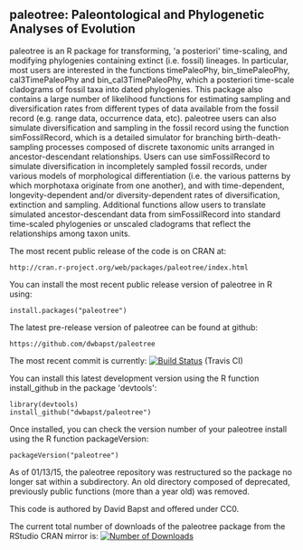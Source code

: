 ## paleotree: Paleontological and Phylogenetic Analyses of Evolution

paleotree is an R package for transforming, 'a posteriori' time-scaling, and modifying phylogenies containing extinct (i.e. fossil) lineages. In particular, most users are interested in the functions timePaleoPhy, bin_timePaleoPhy, cal3TimePaleoPhy and bin_cal3TimePaleoPhy, which a posteriori time-scale cladograms of fossil taxa into dated phylogenies. This package also contains a large number of likelihood functions for estimating sampling and diversification rates from different types of data available from the fossil record (e.g. range data, occurrence data, etc). paleotree users can also simulate diversification and sampling in the fossil record using the function simFossilRecord, which is a detailed simulator for branching birth-death-sampling processes composed of discrete taxonomic units arranged in ancestor-descendant relationships. Users can use simFossilRecord to simulate diversification in incompletely sampled fossil records, under various models of morphological differentiation (i.e. the various patterns by which morphotaxa originate from one another), and with time-dependent, longevity-dependent and/or diversity-dependent rates of diversification, extinction and sampling. Additional functions allow users to translate simulated ancestor-descendant data from simFossilRecord into standard time-scaled phylogenies or unscaled cladograms that reflect the relationships among taxon units.

The most recent public release of the code is on CRAN at:

	http://cran.r-project.org/web/packages/paleotree/index.html

You can install the most recent public release version of paleotree in R using:

	install.packages("paleotree")

The latest pre-release version of paleotree can be found at github:

	https://github.com/dwbapst/paleotree
	
The most recent commit is currently: [![Build Status](https://travis-ci.org/dwbapst/paleotree.svg?branch=master)](https://travis-ci.org/dwbapst/paleotree) (Travis CI)
	
You can install this latest development version using the R function install_github in the package 'devtools':

	library(devtools)
	install_github("dwbapst/paleotree")

Once installed, you can check the version number of your paleotree install using the R function packageVersion:

	packageVersion("paleotree")

As of 01/13/15, the paleotree repository was restructured so the package no longer sat within a subdirectory. An old directory composed of deprecated, previously public functions (more than a year old) was removed.

This code is authored by David Bapst and offered under CC0.

The current total number of downloads of the paleotree package from the RStudio CRAN mirror is: [![Number of Downloads](http://cranlogs.r-pkg.org/badges/grand-total/paleotree)](https://github.com/metacran/cranlogs.app)
